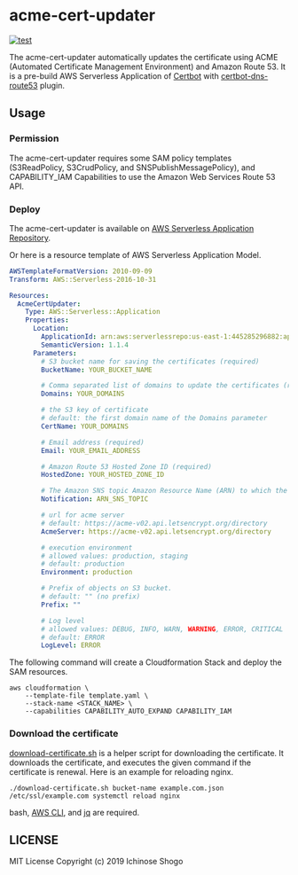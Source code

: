 # acme-cert-updater

[![test](https://github.com/shogo82148/acme-cert-updater/actions/workflows/test.yml/badge.svg)](https://github.com/shogo82148/acme-cert-updater/actions/workflows/test.yml)

The acme-cert-updater automatically updates the certificate using ACME (Automated Certificate Management Environment) and Amazon Route 53.
It is a pre-build AWS Serverless Application of [Certbot](https://certbot.eff.org/) with [certbot-dns-route53](https://certbot-dns-route53.readthedocs.io/en/stable/) plugin.

## Usage

### Permission

The acme-cert-updater requires some SAM policy templates (S3ReadPolicy, S3CrudPolicy, and SNSPublishMessagePolicy),
and CAPABILITY_IAM Capabilities to use the Amazon Web Services Route 53 API.

### Deploy

The acme-cert-updater is available on [AWS Serverless Application Repository](https://serverlessrepo.aws.amazon.com/applications/arn:aws:serverlessrepo:us-east-1:445285296882:applications~acme-cert-updater).

Or here is a resource template of AWS Serverless Application Model.

```yaml
AWSTemplateFormatVersion: 2010-09-09
Transform: AWS::Serverless-2016-10-31

Resources:
  AcmeCertUpdater:
    Type: AWS::Serverless::Application
    Properties:
      Location:
        ApplicationId: arn:aws:serverlessrepo:us-east-1:445285296882:applications/acme-cert-updater
        SemanticVersion: 1.1.4
      Parameters:
        # S3 bucket name for saving the certificates (required)
        BucketName: YOUR_BUCKET_NAME

        # Comma separated list of domains to update the certificates (required)
        Domains: YOUR_DOMAINS

        # the S3 key of certificate
        # default: the first domain name of the Domains parameter
        CertName: YOUR_DOMAINS

        # Email address (required)
        Email: YOUR_EMAIL_ADDRESS

        # Amazon Route 53 Hosted Zone ID (required)
        HostedZone: YOUR_HOSTED_ZONE_ID

        # The Amazon SNS topic Amazon Resource Name (ARN) to which the updater reports events. (optional)
        Notification: ARN_SNS_TOPIC

        # url for acme server
        # default: https://acme-v02.api.letsencrypt.org/directory
        AcmeServer: https://acme-v02.api.letsencrypt.org/directory

        # execution environment
        # allowed values: production, staging
        # default: production
        Environment: production

        # Prefix of objects on S3 bucket.
        # default: "" (no prefix)
        Prefix: ""

        # Log level
        # allowed values: DEBUG, INFO, WARN, WARNING, ERROR, CRITICAL
        # default: ERROR
        LogLevel: ERROR
```

The following command will create a Cloudformation Stack and deploy the SAM resources.

```
aws cloudformation \
    --template-file template.yaml \
    --stack-name <STACK_NAME> \
    --capabilities CAPABILITY_AUTO_EXPAND CAPABILITY_IAM
```

### Download the certificate

[download-certificate.sh](https://github.com/shogo82148/acme-cert-updater/blob/master/download-certificate.sh) is a helper script for downloading the certificate.
It downloads the certificate, and executes the given command if the certificate is renewal.
Here is an example for reloading nginx.

```
./download-certificate.sh bucket-name example.com.json /etc/ssl/example.com systemctl reload nginx
```

bash, [AWS CLI](https://aws.amazon.com/cli/), and [jq](https://stedolan.github.io/jq/) are required.

## LICENSE

MIT License Copyright (c) 2019 Ichinose Shogo
